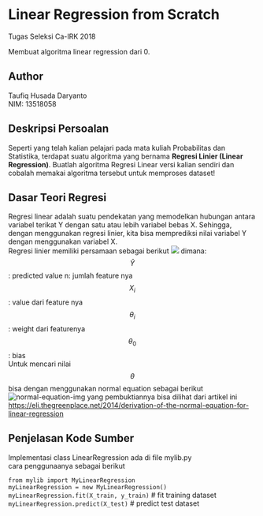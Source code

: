 # Linear Regression from Scratch
Tugas Seleksi Ca-IRK 2018

Membuat algoritma linear regression dari 0.

## Author
Taufiq Husada Daryanto<br>
NIM: 13518058

## Deskripsi Persoalan
Seperti yang telah kalian pelajari pada mata kuliah Probabilitas dan Statistika, terdapat suatu algoritma yang bernama <b>Regresi Linier (Linear Regression)</b>. Buatlah algoritma Regresi Linear versi kalian sendiri dan cobalah memakai algoritma tersebut untuk memproses dataset!

## Dasar Teori Regresi
Regresi linear adalah suatu pendekatan yang memodelkan hubungan antara variabel terikat Y dengan satu atau lebih variabel bebas X. Sehingga, dengan menggunakan regresi linier, kita bisa memprediksi nilai variabel Y dengan menggunakan variabel X.<br>
Regresi linier memiliki persamaan sebagai berikut
<img src="https://render.githubusercontent.com/render/math?math=\hat{Y} = \theta_0 + \theta_1 X_i + ... + \theta_1 X_n">
dimana:
$$\hat{Y}$$: predicted value
n: jumlah feature nya
$$X_i$$: value dari feature nya
$$\theta_i$$: weight dari featurenya
$$\theta_0$$: bias
<br>
Untuk mencari nilai $$\theta$$ bisa dengan menggunakan normal equation sebagai berikut
<img src="https://eli.thegreenplace.net/images/math/20baabd9d33dcd26003bc44c7d81ba39e1ad4caa.png" alt="normal-equation-img">
yang pembuktiannya bisa dilihat dari artikel ini https://eli.thegreenplace.net/2014/derivation-of-the-normal-equation-for-linear-regression

## Penjelasan Kode Sumber
Implementasi class LinearRegression ada di file mylib.py <br>
cara penggunaanya sebagai berikut <br>

`from mylib import MyLinearRegression` <br>
`myLinearRegression = new MyLinearRegression()` <br>
`myLinearRegression.fit(X_train, y_train)`        # fit training dataset <br>
`myLinearRegression.predict(X_test)`              # predict test dataset <br>
